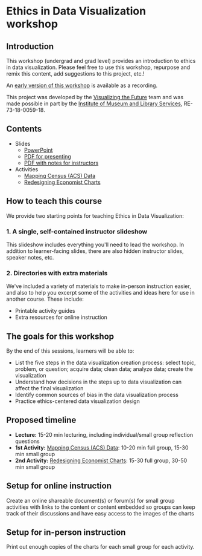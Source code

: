 # Ethics in Data Visualization workshop

## Introduction
This workshop (undergrad and grad level) provides an introduction to ethics in data visualization. Please feel free to use this workshop, repurpose and remix this content, add suggestions to this project, etc.! 

An [early version of this workshop](https://www.youtube.com/watch?v=T3UQLlJCXVU) is available as a recording.

This project was developed by the [Visualizing the Future](https://visualizingthefuture.github.io/) team and was made possible in part by the [Institute of Museum and Library Services](https://www.imls.gov/), RE-73-18-0059-18. 

## Contents

* Slides
  * [PowerPoint](Ethics%20in%20Data%20Visualization%20Module.pptx)
  * [PDF for presenting](Ethics%20in%20Data%20Visualization%20Module_Presentation%20Version.pdf)
  * [PDF with notes for instructors](Ethics%20in%20Data%20Visualization%20Module_Instructor%20notes.pdf)
* Activities
  * [Mapping Census (ACS) Data](activities/Mapping%20Census%20(ACS)%20Data)
  * [Redesigning Economist Charts](activities/Redesigning%20Economist%20Charts)

## How to teach this course

We provide two starting points for teaching Ethics in Data Visualization:

### 1. A single, self-contained instructor slideshow 

This slideshow includes everything you'll need to lead the workshop. In addition to learner-facing slides, there are also hidden instructor slides, speaker notes, etc.


### 2. Directories with extra materials

We've included a variety of materials to make in-person instruction easier, and also to help you excerpt some of the activities and ideas here for use in another course. These include:
* Printable activity guides
* Extra resources for online instruction


## The goals for this workshop

By the end of this sessions, learners will be able to:

* List the five steps in the data visualization creation process: select topic, problem, or question; acquire data; clean data; analyze data; create the visualization
* Understand how decisions in the steps up to data visualization can affect the final visualization 
* Identify common sources of bias in the data visualization process
* Practice ethics-centered data visualization design

## Proposed timeline

* **Lecture:** 15-20 min lecturing, including individual/small group reflection questions
* **1st Activity:** [Mapping Census (ACS) Data](activities/Mapping%20Census%20(ACS)%20Data): 10-20 min full group, 15-30 min small group
* **2nd Activity:** [Redesigning Economist Charts](activities/Redesigning%20Economist%20Charts): 15-30 full group, 30-50 min small group

## Setup for online instruction
Create an online shareable document(s) or forum(s) for small group activities with links to the content or content embedded so groups can keep track of their discussions and have easy access to the images of the charts

## Setup for in-person instruction
Print out enough copies of the charts for each small group for each activity.
